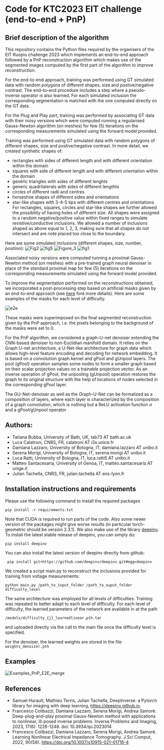 # Code for KTC2023 EIT challenge (end-to-end + PnP)


## Brief description of the algorithm
This repository contains the Python files required by the organisers of the EIT Kuopio challenge 2023 which implements an end-to-end approach followed by a PnP reconstruction algorithm which makes use of the segmented images computed by the first part of the algorithm to improve reconstruction.

For the end-to-end approach, training was performed using GT simulated data with random polygons of different shapes, size and postive/negative contrast. The end-to-end procedure includes a step where a pseudo-inverse operator is also learned. For each simulated inclusion the corresponding segmentation is matched with the one computed directly on the GT data.

For the Plug and Play part, training was performed by associating GT data with their noisy versions which were computed running a regularised Gauss-Newton algorithm (on meshes) for few (5) iterations on the corresponding measurements simulated using the forward model provided.

Training was performed using GT simulated data with random polygons of different shapes, size and postive/negative contrast. In more detail, we created synthetic shapes of:
- rectangles with sides of different length and with different orientation within the domain
- squares with side of different length and with different orientation within the domain
- generic triangles with sides of different lenghts
- generic quadrilaterals with sides of different lengthts
- circles of different radii and centres
- horseshoe shapes of different sides and orientations
- star-like shapes with 3-4-5 tips with different centres and orientations
For rectangles, squares, circles and star-like shapes we further allowed the possibility of having holes of different size.
All shapes were assigned to a random negative/positive value within fixed ranges to simulate resistive/conductive inclusions. We allowed a number of inclusions shaped as above equal to 1, 2, 3, making sure that all shapes do not intersect and are note placed too close to the boundary.

Here are some simulated inclusions (different shapes, size, number, position):
![Fig2](https://github.com/lucala00/KTC2023_E2E/assets/49308207/7143a902-d650-4c2e-bfe6-da21a19a9550)
![fig5](https://github.com/lucala00/KTC2023_E2E/assets/49308207/ef9111ad-8e03-46dc-83ca-2f548cebebb3)
![Figure_3](https://github.com/lucala00/KTC2023_E2E/assets/49308207/1960ec95-f80b-4b35-b3a7-6d8e7ed69e1c)
![fig1](https://github.com/lucala00/KTC2023_E2E/assets/49308207/c034634f-363c-4c60-99fc-a8aa7ae59a43)

Associated noisy versions were computed running a proximal Gauss-Newton method (on meshes) with a pre-trained graph neural denoiser in place of the standard proximal map for few (5) iterations on the corresponding measurements simulated using the forward model provided.

To improve the segmentation performed on the reconstructions obtained, we incorporated a post-processing step based on artificial masks given by an end-to-end approach (see [here](https://github.com/lucala00/KTC2023_E2E) fore more details). Here are some examples of the masks for each level of difficulty.

![e2e](https://github.com/lucala00/KTC2023_E2E/assets/49308207/089da0f9-0e6d-45ea-9bcc-6aea5ca01884)

These masks were superimposed on the final segmented reconstruction given by the PnP approach, i.e. the pixels belonging to the background of the masks were set to 0.

For the PnP algorithm, we considered a graph-U-net denoiser extending the CNN-based denoiser to non-Euclidian manifold domain. It relies on the Graph U-net architecture, a U-Net-like architecture for graph data which allows high-level feature encoding and decoding for network embedding. It is based on a convolution graph kernel and gPool and gUnpool layers. The pool (gPool) operation samples some nodes to form a smaller graph based on their scalar projection values on a trainable projection vector. As an inverse operation of gPool, the unpooling (gUnpool) operation restores the graph to its original structure with the help of locations of nodes selected in the corresponding gPool layer.

The GU-Net-denoiser as well as the Graph-U-Net can be formalized as a composition of layers, where each layer is characterized by the composition of a graph convolution, which is nothing but a ReLU activation function σ and a gPool/gUnpool operator

## Authors:
- Tatiana Bubba, University of Bath, UK, tab73 AT bath.ac.uk
- Luca Calatroni, CNRS, FR, calatroni AT i3s.unice.fr
- Damiana Lazzaro, University of Bologna, IT, damiana.lazzaro AT unibo.it 
- Serena Morigi, University of Bologna, IT, serena.morigi AT unibo.it 
- Luca Ratti, University of Bologna, IT, luca.ratti5 AT unibo.it
- Matteo Santacesaria, University of Genoa, IT, matteo.santacesaria AT unige.it 
- Julian Tachella, CNRS, FR, julian.tachella AT ens-lyon.fr

## Installation instructions and requirements

Please use the following command to install the required packages

```pip install -r requirements.txt```

Note that CUDA is required to run parts of the code. Also some newer version of the packages might give worse results (in particular torch-geometric should be version 2.3.1). We also make use of the library [deepinv](https://github.com/deepinv/deepinv). To install the latest stable release of deepinv, you can simply do:

```pip install deepinv```

You can also install the latest version of deepinv directly from github:

``` pip install git+https://github.com/deepinv/deepinv.git#egg=deepinv``` 

We created a script main.py to reconstruct the inclusions provided for training from voltage measurements:

```python main.py /path_to_input_folder /path_to_ouput_folder difficulty_level```

The same architecture was employed for all levels of difficulties. Training was repeated to better adapt to each level of difficulty. For each level of difficulty, the learned parameters of the network are available in at the path

```/models/difficulty_{j}_learnedlinear.pth.tar ```

and uploaded directly via the call to the main file once the difficulty level is specified.

For the denoiser, the learned weights are stored in the file
``` weights_denoiser.pth```

## Examples

![Examples_PnP_E2E_merge](https://github.com/msantacesaria/KTC2023_PNPE2E/assets/148894828/76c12696-5ff6-4d3d-84ff-50d7b3b84e51)


## References

* Samuel Hurault, Mathieu Terris, Julian Tachella, DeepInverse: a Pytorch library for imaging with deep learning, https://deepinv.github.io.
*  Francesco Colibazzi, Damiana Lazzaro, Serena Morigi, Andrea Samoré. Deep-plug-and-play proximal Gauss-Newton method with applications to nonlinear, ill-posed inverse problems. Inverse Problems and Imaging, 2023, 17(6): 1226-1248. doi: 10.3934/ipi.2023014
* Francesco Colibazzi, Damiana Lazzaro, Serena Morigi, Andrea Samoré. Learning Nonlinear Electrical Impedance Tomography. J Sci Comput, 2022, 90(58). https://doi.org/10.1007/s10915-021-01716-4
